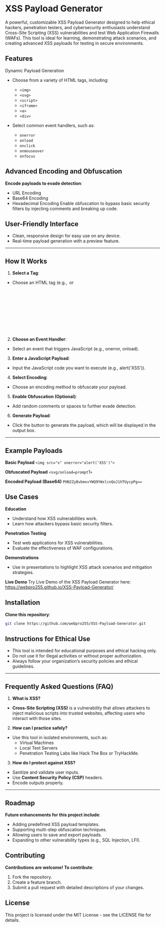 # XSS Payload Generator

A powerful, customizable XSS Payload Generator designed to help ethical hackers, penetration testers, and cybersecurity enthusiasts understand Cross-Site Scripting (XSS) vulnerabilities and test Web Application Firewalls (WAFs). This tool is ideal for learning, demonstrating attack scenarios, and creating advanced XSS payloads for testing in secure environments.

## Features
Dynamic Payload Generation
 - Choose from a variety of HTML tags, including:
   - `<img>`
   - `<svg>`
   - `<script>`
   - `<iframe>`
   - `<a>`
   - `<div>`

 - Select common event handlers, such as:
   - `onerror`
   - `onload`
   - `onclick`
   - `onmouseover`
   - `onfocus`

## Advanced Encoding and Obfuscation
**Encode payloads to evade detection**:
 - URL Encoding
 - Base64 Encoding
 - Hexadecimal Encoding
Enable obfuscation to bypass basic security filters by injecting comments and breaking up code.

## User-Friendly Interface
 - Clean, responsive design for easy use on any device.
 - Real-time payload generation with a preview feature.

---

## How It Works

1. **Select a Tag**:
 - Choose an HTML tag (e.g., <img> or <svg>) that supports JavaScript event handlers.

2. **Choose an Event Handler**:
 - Select an event that triggers JavaScript (e.g., onerror, onload).

3. **Enter a JavaScript Payload**:
 - Input the JavaScript code you want to execute (e.g., alert('XSS')).

4. **Select Encoding**:
- Choose an encoding method to obfuscate your payload.

5. **Enable Obfuscation (Optional)**:
 - Add random comments or spaces to further evade detection.

6. **Generate Payload**:
 - Click the button to generate the payload, which will be displayed in the output box.

---

## Example Payloads

**Basic Payload**
`<img src="x" onerror="alert('XSS')">`

**Obfuscated Payload**
`<svg/onload=prompt`1`>`

**Encoded Payload (Base64)**
`PHN2ZyBvbmxvYWQ9YWxlcnQoJ1hTUycpPg==`

## Use Cases
**Education**
 - Understand how XSS vulnerabilities work.
 - Learn how attackers bypass basic security filters.

**Penetration Testing**
 - Test web applications for XSS vulnerabilities.
 - Evaluate the effectiveness of WAF configurations.

**Demonstrations**
 - Use in presentations to highlight XSS attack scenarios and mitigation strategies.

**Live Demo**
Try Live Demo of the XSS Payload Generator here: https://webpro255.github.io/XSS-Payload-Generator/

## Installation
**Clone this repository**:
   ```bash
   git clone https://github.com/webpro255/XSS-Payload-Generator.git
   ```
## Instructions for Ethical Use
 - This tool is intended for educational purposes and ethical hacking only.
 - Do not use it for illegal activities or without proper authorization.
 - Always follow your organization’s security policies and ethical guidelines.

---

## Frequently Asked Questions (FAQ)

1. **What is XSS?**
 - **Cross-Site Scripting (XSS)** is a vulnerability that allows attackers to inject malicious scripts into trusted websites, affecting users who interact with those sites.

2. **How can I practice safely?**
 - Use this tool in isolated environments, such as:
    - Virtual Machines
    - Local Test Servers
    - Penetration Testing Labs like Hack The Box or TryHackMe.

3. **How do I protect against XSS?**
 - Sanitize and validate user inputs.
 - Use **Content Security Policy (CSP)** headers.
 - Encode outputs properly.

--- 

## Roadmap
**Future enhancements for this project include**:
 - Adding predefined XSS payload templates.
 - Supporting multi-step obfuscation techniques.
 - Allowing users to save and export payloads.
 - Expanding to other vulnerability types (e.g., SQL Injection, LFI).



## Contributing
**Contributions are welcome! 
To contribute**:
1. Fork the repository.
2. Create a feature branch.
3. Submit a pull request with detailed descriptions of your changes.

## License
This project is licensed under the MIT License - see the LICENSE file for details.
